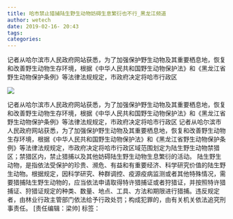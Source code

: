 ```yaml
---
title: 哈市禁止猎捕陆生野生动物妨碍生息繁衍也不行_黑龙江频道
author: wetech
date: 2019-02-16- 20:43
tags: 
categories: 
---
```

记者从哈尔滨市人民政府网站获悉，为了加强保护野生动物及其重要栖息地，恢复和改善野生动物生存环境，根据《中华人民共和国野生动物保护法》和《黑龙江省野生动物保护条例》等法律法规规定，市政府决定将哈市行政区
<!-- more -->
                
<img align="center" border="0" src="http://p2.ifengimg.com/a/2016/0810/204c433878d5cf9size1_w16_h16.png" />
                
                
            
记者从哈尔滨市人民政府网站获悉，为了加强保护野生动物及其重要栖息地，恢复和改善野生动物生存环境，根据《中华人民共和国野生动物保护法》和《黑龙江省野生动物保护条例》等法律法规规定，市政府决定将哈市行政区
记者从哈尔滨市人民政府网站获悉，为了加强保护野生动物及其重要栖息地，恢复和改善野生动物生存环境，根据《中华人民共和国野生动物保护法》和《黑龙江省野生动物保护条例》等法律法规规定，市政府决定将哈市行政区域范围划定为陆生野生动物禁猎区；禁猎区内，禁止猎捕以及其他妨碍陆生野生动物生息繁衍的活动。
陆生野生动物，是指依法受保护的珍贵、濒危、有益和有重要经济、科学研究价值的陆生野生动物。根据规定，因科学研究、种群调控、疫源疫病监测或者其他特殊情况，需要猎捕陆生野生动物的，应当依法申请取得特许猎捕证或者狩猎证，并按照特许猎捕证、狩猎证规定的种类、数量、地点、工具、方法和期限进行猎捕。违反规定者，由林业行政主管部门依法给予行政处罚；构成犯罪的，由有关机关依法追究刑事责任。
[责任编辑：梁帅]
标签：
 
             

